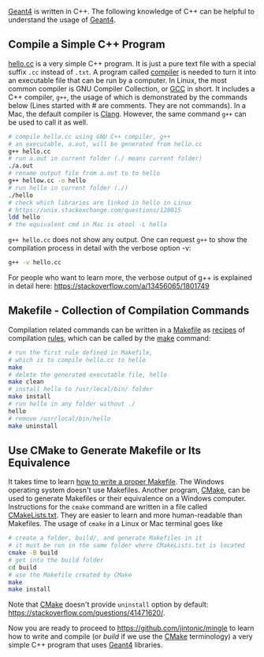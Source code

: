 [Geant4][] is written in C++. The following knowledge of C++ can be helpful to understand the usage of [Geant4][].

## Compile a Simple C++ Program

[hello.cc][] is a very simple C++ program. It is just a pure text file with a special suffix `.cc` instead of `.txt`. A program called [compiler][] is needed to turn it into an executable file that can be run by a computer. In Linux, the most common compiler is GNU Compiler Collection, or [GCC][] in short. It includes a C++ compiler, `g++`, the usage of which is demonstrated by the commands below (Lines started with # are comments. They are not commands). In a Mac, the default compiler is [Clang][]. However, the same command `g++` can be used to call it as well.

```sh
# compile hello.cc using GNU C++ compiler, g++
# an executable, a.out, will be generated from hello.cc
g++ hello.cc
# run a.out in current folder (./ means current folder)
./a.out
# rename output file from a.out to to hello
g++ hellow.cc -o hello
# run hello in current folder (./)
./hello
# check which libraries are linked in hello in Linux
# https://unix.stackexchange.com/questions/120015
ldd hello
# the equivalent cmd in Mac is otool -L hello
```

`g++ hello.cc` does not show any output. One can request `g++` to show the compilation process in detail with the verbose option -v:

```sh
g++ -v hello.cc
```

For people who want to learn more, the verbose output of g++ is explained in detail here: <https://stackoverflow.com/a/13456065/1801749>

## Makefile - Collection of Compilation Commands

Compilation related commands can be written in a [Makefile][] as [recipes][] of compilation [rules][], which can be called by the [make][] command:

```sh
# run the first rule defined in Makefile,
# which is to compile hello.cc to hello
make
# delete the generated executable file, hello
make clean
# install hello to /usr/local/bin/ folder
make install
# run hello in any folder without ./
hello
# remove /usr/local/bin/hello
make uninstall
```

## Use CMake to Generate Makefile or Its Equivalence

It takes time to learn [how to write a proper Makefile]. The Windows operating system doesn't use Makefiles. Another program, [CMake][], can be used to generate Makefiles or their equivalence on a Windows computer. Instructions for the `cmake` command are written in a file called [CMakeLists.txt][]. They are easier to learn and more human-readable than Makefiles. The usage of `cmake` in a Linux or Mac terminal goes like

```sh
# create a folder, build/, and generate Makefiles in it
# it must be run in the same folder where CMakeLists.txt is located
cmake -B build
# get into the build folder
cd build
# use the Makefile created by CMake
make
make install
```

Note that [CMake][] doesn't provide `uninstall` option by default: <https://stackoverflow.com/questions/41471620/>.

Now you are ready to proceed to <https://github.com/jintonic/mingle> to learn how to write and compile (or *build* if we use the [CMake][] terminology) a very simple C++ program that uses [Geant4][] libraries.

[Geant4]: https://physino.xyz/geant4
[hello.cc]: https://github.com/jintonic/geant4/blob/main/cpp/hello.cc
[recipes]: https://www.gnu.org/software/make/manual/html_node/Recipes.html
[rules]: https://www.gnu.org/software/make/manual/html_node/Rules.html
[compiler]: https://en.wikipedia.org/wiki/Compiler
[GCC]: https://gcc.gnu.org
[Clang]: https://clang.llvm.org
[Makefile]: https://github.com/jintonic/geant4/blob/main/cpp/Makefile
[how to write a proper Makefile]: https://opensource.com/article/18/8/what-how-makefile
[make]: https://www.gnu.org/software/make/manual/make.html
[CMake]: https://cmake.org
[CMakeLists.txt]: https://github.com/jintonic/geant4/blob/main/cpp/CMakeLists.txt
